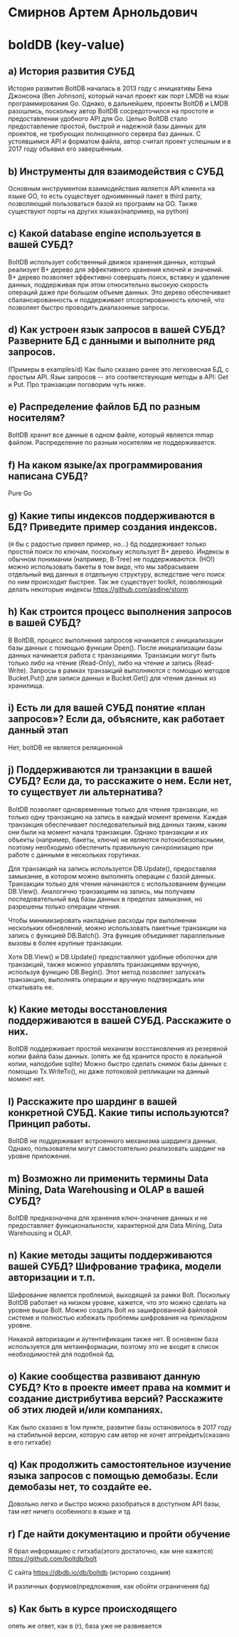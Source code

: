 # Смирнов Артем Арнольдович
# boldDB (key-value)

## a) История развития СУБД

История развития BoltDB началась в 2013 году с инициативы Бена Джонсона (Ben Johnson), 
который начал проект как порт LMDB на язык программирования Go. 
Однако, в дальнейшем, проекты BoltDB и LMDB разошлись, 
поскольку автор BoltDB сосредоточился на простоте и предоставлении удобного API для Go. 
Целью BoltDB стало предоставление простой, быстрой и надежной базы данных для проектов, 
не требующих полноценного сервера баз данных.
С устоявшимся API и форматом файла, автор считал проект успешным и в 
2017 году объявил его завершённым.

## b) Инструменты для взаимодействия с СУБД

Основным инструментом взаимодействия является API клиента на языке GO, то есть существует
одноименный пакет в third party, позволяющий пользоваться базой из программ на GO. Также
существуют порты на других языках(например, на python)

## c) Какой database engine используется в вашей СУБД?

BoltDB использует собственный движок хранения данных,
который реализует B+ дерево для эффективного хранения ключей и значений.
B+ дерево позволяет эффективно совершать поиск, вставку и удаление данных, 
поддерживая при этом относительно высокую скорость операций даже при большом объеме данных. 
Это дерево обеспечивает сбалансированность и поддерживает отсортированность ключей, 
что позволяет быстро проводить диапазонные запросы.

## d) Как устроен язык запросов в вашей СУБД? Разверните БД с данными и выполните ряд запросов. 

(Примеры в examples/d) Как было сказано ранее это легковесная БД, с простым API.
Язык запросов -- это соответствующие методы в API: Get и Put. 
Про транзакции поговорим чуть ниже. 

## e) Распределение файлов БД по разным носителям?

BoltDB хранит все данные в одном файле, который является mmap файлом. 
Распределение по разным носителям не поддерживается.

## f) На каком языке/ах программирования написана СУБД?

Pure Go

## g) Какие типы индексов поддерживаются в БД? Приведите пример создания индексов.

(я бы с радостью привел пример, но...) бд поддерживает только простой поиск по ключам, 
поскольку использует B+ дерево. 
Индексы в обычном понимании (например, B-Tree) не поддерживаются. (НО!) можно использовать бакеты в том виде,
что мы забрасываем отдельный вид данных в отдельную структуру, вследствие чего поиск по ним происходит быстрее.
Так же существует toolkit, позволяющий делать некоторые индексы https://github.com/asdine/storm

## h) Как строится процесс выполнения запросов в вашей СУБД?

В BoltDB, процесс выполнения запросов начинается с инициализации базы данных с помощью функции Open().
После инициализации базы данных начинается работа с транзакциями. 
Транзакции могут быть только либо на чтение (Read-Only), 
либо на чтение и запись (Read-Write). Запросы в рамках транзакций 
выполняются с помощью методов Bucket.Put() для записи данных 
и Bucket.Get() для чтения данных из хранилища.

## i) Есть ли для вашей СУБД понятие «план запросов»? Если да, объясните, как работает данный этап

Нет, boltDB не является реляционной 

## j) Поддерживаются ли транзакции в вашей СУБД? Если да, то расскажите о нем. Если нет, то существует ли альтернатива?

BoltDB позволяет одновременные только для чтения транзакции, 
но только одну транзакцию на запись в каждый момент времени. 
Каждая транзакция обеспечивает последовательный вид данных таким, 
каким они были на момент начала транзакции. Однако транзакции 
и их объекты (например, бакеты, ключи) не являются потокобезопасными, 
поэтому необходимо обеспечить правильную синхронизацию при работе с данными 
в нескольких горутинах.

Для транзакций на запись используется DB.Update(), 
предоставляя замыкание, в котором можно выполнять операции с базой данных. Транзакции только для чтения
начинаются с использованием функции DB.View().
Аналогично транзакциям на запись, мы получаем последовательный вид базы данных 
в пределах замыкания, но разрешены только операции чтения.

Чтобы минимизировать накладные расходы при выполнении нескольких обновлений, 
можно использовать пакетные транзакции на запись с функцией DB.Batch(). 
Эта функция объединяет параллельные вызовы в более крупные
транзакции.

Хотя DB.View() и DB.Update() предоставляют удобные оболочки для транзакций,
также можноо управлять транзакциями вручную, используя функцию DB.Begin(). 
Этот метод позволяет запускать транзакцию, выполнять операции и 
вручную подтверждать или откатывать ее.

## k) Какие методы восстановления поддерживаются в вашей СУБД. Расскажите о них.

BoltDB поддерживает простой механизм восстановления из резервной копии файла базы данных. (опять же бд хранится просто 
в локальной копии, наподобие sqlite)
Можно быстро сделать снимок базы данных с помощью Tx.WriteTo(), но даже потоковой репликации на данный момент нет.


## l) Расскажите про шардинг в вашей конкретной СУБД. Какие типы используются? Принцип работы.

BoltDB не поддерживает встроенного механизма шардинга данных. 
Однако, пользователи могут самостоятельно реализовать шардинг на уровне приложения.

## m) Возможно ли применить термины Data Mining, Data Warehousing и OLAP в вашей СУБД?

BoltDB предназначена для хранения ключ-значение данных и не предоставляет функциональности,
характерной для Data Mining, Data Warehousing и OLAP.

## n) Какие методы защиты поддерживаются вашей СУБД? Шифрование трафика, модели авторизации и т.п.

Шифрование является проблемой, выходящей за рамки Bolt.
Поскольку BoltDB работает на низком уровне, кажется, что это можно сделать на уровне выше Bolt. 
Можно создать Bolt на зашифрованной файловой системе и 
полностью избежать проблемы шифрования на прикладном уровне.


Никакой авторизации и аутентификации также нет. В основном база используется для метаинформации, поэтому 
это не входит в список необходимостей для подобной бд.

## o) Какие сообщества развивают данную СУБД? Кто в проекте имеет права на коммит и создание дистрибутива версий? Расскажите об этих людей и/или компаниях.

Как было сказано в 1ом пункте, развитие базы остановилось в 2017 году на стабильной версии, которую сам автор
не хочет апгрейдить(сказано в его гитхабе)


## q) Как продолжить самостоятельное изучение языка запросов с помощью демобазы. Если демобазы нет, то создайте ее.

Довольно легко и быстро можно разобраться в доступном API базы, там нет ничего особенного в языке и тд

## r) Где найти документацию и пройти обучение

Я брал информацию с гитхаба(этого достаточно, как мне кажется) https://github.com/boltdb/bolt

С сайта https://dbdb.io/db/boltdb (историю создания)

И различных форумов(предложения, как обойти ограничения бд)

## s) Как быть в курсе происходящего

опять же ответ, как в (r), база уже не развивается









